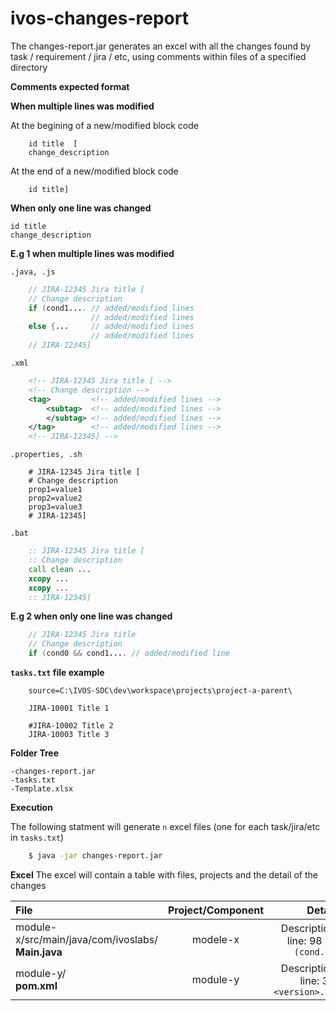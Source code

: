 # ivos-changes-report

The changes-report.jar generates an excel with all the changes found by task / requirement / jira / etc, using comments within files of a specified directory



**Comments expected format**

   **When multiple lines was modified**
   
   At the begining of a new/modified block code
```   
    id title  [
    change_description
```    
  
   At the end of a new/modified block code
```   
    id title]
```    
    
   **When only one line was changed**
```
id title
change_description
```
        
        
        

 **E.g 1 when multiple lines was modified**

   `.java, .js`
    
```JAVA    
    // JIRA-12345 Jira title [
    // Change description
    if (cond1.... // added/modified lines 
                  // added/modified lines 
    else {...     // added/modified lines 
                  // added/modified lines 
    // JIRA-12345]
```


   `.xml`
    
```xml    
    <!-- JIRA-12345 Jira title [ -->
    <!-- Change description -->
    <tag>         <!-- added/modified lines -->
        <subtag>  <!-- added/modified lines -->
        </subtag> <!-- added/modified lines -->
    </tag>        <!-- added/modified lines -->
    <!-- JIRA-12345] -->
```


   `.properties, .sh`
    
```properties    
    # JIRA-12345 Jira title [
    # Change description
    prop1=value1
    prop2=value2
    prop3=value3
    # JIRA-12345]
```

   `.bat`
    
```bat    
    :: JIRA-12345 Jira title [
    :: Change description
    call clean ...
    xcopy ...
    xcopy ...
    :: JIRA-12345]
```


 **E.g 2 when only one line was changed**

```JAVA     
    // JIRA-12345 Jira title 
    // Change description
    if (cond0 && cond1.... // added/modified line
```
    
    
 **`tasks.txt` file example**

```properties
    source=C:\IVOS-SDC\dev\workspace\projects\project-a-parent\

    JIRA-10001 Title 1

    #JIRA-10002 Title 2
    JIRA-10003 Title 3
```

**Folder Tree**

    -changes-report.jar
    -tasks.txt
    -Template.xlsx
    


**Execution**
   
   The following statment will generate `n` excel files (one for each task/jira/etc in `tasks.txt`) 
```bash
    $ java -jar changes-report.jar
```

**Excel**
   The excel will contain a table with files, projects and the detail of the changes

|                           File                                 | Project/Component   |   Detail        |
| :---                                                           |     :---:           |          ---:   |
| module-x/src/main/java/com/ivoslabs/<br>**Main.java**   | modele-x | Description<br> line: 98 `if (cond...`  |
| module-y/<br>**pom.xml**                                | module-y | Description<br> line: 32 `<version>...` |




